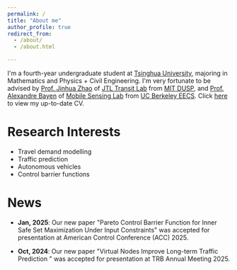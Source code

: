 ```yaml
---
permalink: /
title: "About me"
author_profile: true
redirect_from: 
  - /about/
  - /about.html

---
```


I'm a fourth-year undergraduate student at [Tsinghua University](https://www.tsinghua.edu.cn/en/), majoring in Mathematics and Physics + Civil Engineering. I'm very fortunate to be advised by [Prof. Jinhua Zhao](https://mobility.mit.edu/people/jinhua-zhao) of [JTL Transit Lab](https://mobility.mit.edu/) from [MIT DUSP](https://dusp.mit.edu/), and [Prof. Alexandre Bayen](https://bayen.berkeley.edu/alex-bayen) of [Mobile Sensing Lab](https://bayen.berkeley.edu/home) from [UC Berkeley EECS](https://eecs.berkeley.edu/). Click [here](../files/CV_Xiaoyang_Cao.pdf) to view my up-to-date CV.

# Research Interests

- Travel demand modelling
- Traffic prediction
- Autonomous vehicles
- Control barrier functions

News
======

- **Jan, 2025**: Our new paper "Pareto Control Barrier Function for Inner Safe Set Maximization Under Input Constraints" was accepted for presentation at American Control Conference (ACC) 2025.

- **Oct, 2024**: Our new paper "Virtual Nodes Improve Long-term Traffic Prediction " was accepted for presentation at TRB Annual Meeting 2025.

